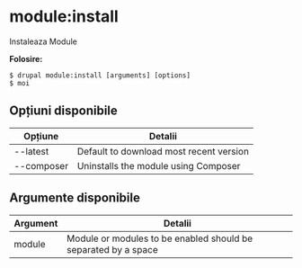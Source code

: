 # module:install
Instaleaza Module

**Folosire:**
```
$ drupal module:install [arguments] [options]
$ moi  
```

## Opțiuni disponibile
Opțiune | Detalii
-------|-------------
--latest | Default to download most recent version
--composer | Uninstalls the module using Composer

## Argumente disponibile
Argument | Detalii
---------|-------------
module | Module or modules to be enabled should be separated by a space
